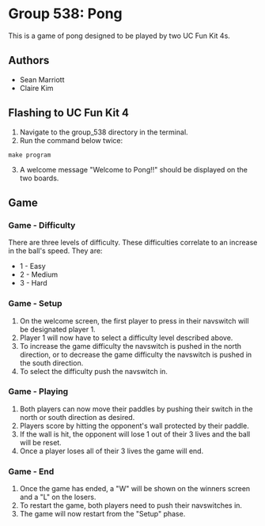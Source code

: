 # Group 538: Pong

This is a game of pong designed to be played by two UC Fun Kit 4s.

## Authors 

- Sean Marriott
- Claire Kim

## Flashing to UC Fun Kit 4

1. Navigate to the group_538 directory in the terminal.
2. Run the command below twice:
<pre><code>make program</code></pre>
3. A welcome message "Welcome to Pong!!" should be displayed on the two boards.

## Game

### Game - Difficulty

There are three levels of difficulty. These difficulties correlate to an increase in the ball's speed.
They are:
- 1 - Easy
- 2 - Medium
- 3 - Hard

### Game - Setup

1. On the welcome screen, the first player to press in their navswitch will be designated player 1.
2. Player 1 will now have to select a difficulty level described above.
3. To increase the game difficulty the navswitch is pushed in the north direction, or to decrease the game difficulty the navswitch is pushed in the south direction.
4. To select the difficulty push the navswitch in.

### Game - Playing
1. Both players can now move their paddles by pushing their switch in the north or south direction as desired. 
2. Players score by hitting the opponent's wall protected by their paddle.
3. If the wall is hit, the opponent will lose 1 out of their 3 lives and the ball will be reset.
4. Once a player loses all of their 3 lives the game will end.

### Game - End
1. Once the game has ended, a "W" will be shown on the winners screen and a "L" on the losers.
2. To restart the game, both players need to push their navswitches in.
3. The game will now restart from the "Setup" phase.


